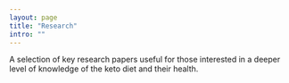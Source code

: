 ```yaml
---
layout: page
title: "Research"
intro: ""
---
```


A selection of key research papers useful for those interested in a deeper level of knowledge of the keto diet and their health.
